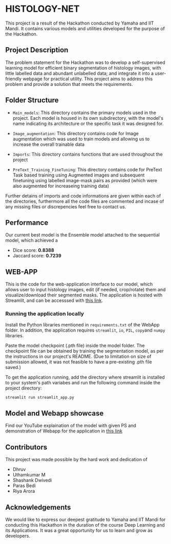 # HISTOLOGY-NET
This project is a result of the Hackathon conducted by Yamaha and IIT Mandi. It contains various models and utilities developed for the purpose of the Hackathon.

## Project Description
The problem statement for the Hackathon was to develop a self-supervised learning model for efficient binary segmentation of histology images, with little labelled data and abundant unlabelled data; and integrate it into a user-friendly webpage for practical utility. This project aims to address this problem and provide a solution that meets the requirements.

## Folder Structure
* `Main_models`: This directory contains the primary models used in the project. Each model is housed in its own subdirectory, with the model's name indicating its architecture or the specific task it was designed for.

* `Image_augmentation`: This directory contains code for Image augmentation which was used to train models and allowing us to increase the overall trainable data

* `Imports`: This directory contains functions that are used throughout the project

* `PreText_Training_FineTuning`: This directory contains code for PreText Task based training using Augmented images and subsequent finetuning using labelled image-mask pairs as provided (which were also augmented for increaseing training data)

Further detains of imports and code informations are given within each of the directories, furthermore all the code files are commented and incase of any missing files or discrepencies feel free to contact us.

## Performance
Our current best model is the Ensemble model attached to the sequential model, which achieved a 
*   Dice score: **0.8388**
*   Jaccard score: **0.7239**

## WEB-APP
This is the code for the web-application interface to our model, which allows user to input histology images, edit (if needed, crop/rotate) them and visualize/download their segmented masks.
The application is hosted with Streamlit, and can be accesssed with [this link](https://histonet.streamlit.app/).

### Running the application locally

Install the Python libraries mentioned in `requirements.txt` of the WebApp folder. In addition, the application requires `streamlit`, `io`, `PIL`, `copy`and `numpy` libraries. 

Paste the model checkpoint (.pth file) inside the model folder. The checkpoint file can be obtained by training the segmentation model, as per the instructions in our project's README. 
(Due to limitation on size of submission allowed, it was not feasible to have a pre-existing .pth file saved.)

To get the application running, add the directory where streamlit is installed to your system's path variabes and run the following command inside the project directory:

```
streamlit run streamlit_app.py
```

## Model and Webapp showcase 
Find our YouTube explaination of the model with given PS and demonstration of Webapp for the application
in [this link](https://youtu.be/UP_F5P1BKEc)

## Contributors
This project was made possible by the hard work and dedication of

* Dhruv
* Uthamkumar M
* Shashank Dwivedi
* Paras Bedi
* Riya Arora

## Acknowledgements

We would like to express our deepest gratitude to Yamaha and IIT Mandi for conducting this Hackathon in the duration of the course Deep Learning and its Applications. It was a great opportunity for us to learn and grow as developers.

